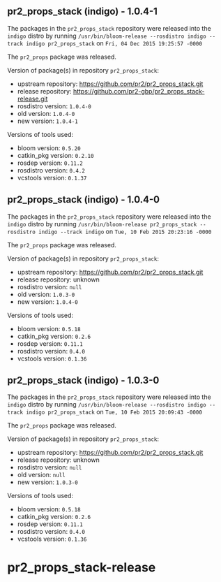 ## pr2_props_stack (indigo) - 1.0.4-1

The packages in the `pr2_props_stack` repository were released into the `indigo` distro by running `/usr/bin/bloom-release --rosdistro indigo --track indigo pr2_props_stack` on `Fri, 04 Dec 2015 19:25:57 -0000`

The `pr2_props` package was released.

Version of package(s) in repository `pr2_props_stack`:
- upstream repository: https://github.com/pr2/pr2_props_stack.git
- release repository: https://github.com/pr2-gbp/pr2_props_stack-release.git
- rosdistro version: `1.0.4-0`
- old version: `1.0.4-0`
- new version: `1.0.4-1`

Versions of tools used:
- bloom version: `0.5.20`
- catkin_pkg version: `0.2.10`
- rosdep version: `0.11.2`
- rosdistro version: `0.4.2`
- vcstools version: `0.1.37`


## pr2_props_stack (indigo) - 1.0.4-0

The packages in the `pr2_props_stack` repository were released into the `indigo` distro by running `/usr/bin/bloom-release pr2_props_stack --rosdistro indigo --track indigo` on `Tue, 10 Feb 2015 20:23:16 -0000`

The `pr2_props` package was released.

Version of package(s) in repository `pr2_props_stack`:
- upstream repository: https://github.com/pr2/pr2_props_stack.git
- release repository: unknown
- rosdistro version: `null`
- old version: `1.0.3-0`
- new version: `1.0.4-0`

Versions of tools used:
- bloom version: `0.5.18`
- catkin_pkg version: `0.2.6`
- rosdep version: `0.11.1`
- rosdistro version: `0.4.0`
- vcstools version: `0.1.36`


## pr2_props_stack (indigo) - 1.0.3-0

The packages in the `pr2_props_stack` repository were released into the `indigo` distro by running `/usr/bin/bloom-release --rosdistro indigo --track indigo pr2_props_stack` on `Tue, 10 Feb 2015 20:09:43 -0000`

The `pr2_props` package was released.

Version of package(s) in repository `pr2_props_stack`:
- upstream repository: https://github.com/pr2/pr2_props_stack.git
- release repository: unknown
- rosdistro version: `null`
- old version: `null`
- new version: `1.0.3-0`

Versions of tools used:
- bloom version: `0.5.18`
- catkin_pkg version: `0.2.6`
- rosdep version: `0.11.1`
- rosdistro version: `0.4.0`
- vcstools version: `0.1.36`


# pr2_props_stack-release
